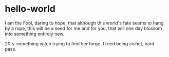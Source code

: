 # hello-world
I am the Fool, daring to hope, that although this world's fate seems to hang by a rope, this will be a seed for me and for you, that will one day blossom into something entirely new. 

20's-something witch trying to find her forge. 
I tried being cishet, hard pass.
